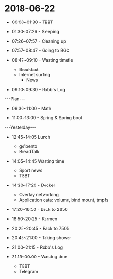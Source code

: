 # 2018-06-22

* 00:00~01:30 - TBBT

* 01:30~07:26 - Sleeping

* 07:26~07:57 - Cleaning up

* 07:57~08:47 - Going to BGC

* 08:47~09:10 - Wasting timefie
  * Breakfast
  * Internet surfing
    * News

* 09:10~09:30 - Robb's Log

---Plan---

* 09:30~11:00 - Math

* 11:00~13:00 - Spring & Spring boot

---Yesterday---

* 12:45~14:05 Lunch
  * go'bento
  * BreadTalk

* 14:05~14:45 Wasting time
  * Sport news
  * TBBT

* 14:30~17:20 - Docker
  * Overlay networking
  * Application data: volume, bind mount, tmpfs

* 17:20~18:50 - Back to 2856

* 18:50~20:25 - Karmen

* 20:25~20:45 - Back to 7505

* 20:45~21:00 - Taking shower

* 21:00~21:15 - Robb's Log

* 21:15~00:00 - Wasting time
  * TBBT
  * Telegram
